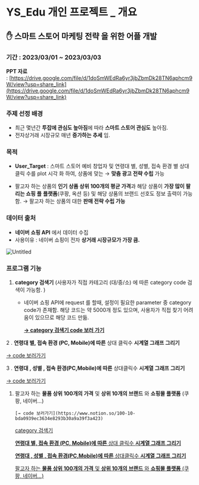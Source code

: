 # YS_Edu 개인 프로젝트 _ 개요

## ✋ 스마트 스토어 마케팅 전략 을 위한 어플 개발

### 기간 : 2023/03/01 ~ 2023/03/03

**PPT 자료** : [https://drive.google.com/file/d/1doSmWEdRa6yr3jbZbmDk28TN6aphcm9W/view?usp=share_link](https://drive.google.com/file/d/1doSmWEdRa6yr3jbZbmDk28TN6aphcm9W/view?usp=share_link)

### 주제 선정 배경

- 최근 몇년간 **투잡에 관심도 높아짐**에 따라 **스마트 스토어 관심도** 높아짐.
- 전자상거래 시장규모 매년 **증가하는 추세** 임.

### 목적

- **User_Target** : 스마트 스토어 예비 창업자 및 연령대 별, 성별, 접속 환경 별 상대 클릭 수를 plot 시각 화 하여, 상품에 맞는
    → **맞춤 광고 전략 수립** 가능
      
- 팔고자 하는 상품의 **인기 상품 상위 100개의 평균 가격**과 해당 상품이 **가장 많이 팔리는 쇼핑 플**
  **플랫폼**(쿠팡, 옥션 등) 및 해당 상품의 브랜드 선호도 정보 출력이 가능함.
    → 팔고자 하는 상품의 대한 **판매 전략 수립 가능**

### 데이터 출처

- **네이버 쇼핑 API** 에서 데이터 수집
- 사용이유 : 네이버 쇼핑이 전자 **상거래 시장규모가 가장 큼.**

![Untitled](YS_Edu%20%E1%84%80%E1%85%A2%E1%84%8B%E1%85%B5%E1%86%AB%20%E1%84%91%E1%85%B3%E1%84%85%E1%85%A9%E1%84%8C%E1%85%A6%E1%86%A8%E1%84%90%E1%85%B3%20_%20%E1%84%80%E1%85%A2%E1%84%8B%E1%85%AD%20cd3883d855284550a5bf38b2e820aba4/Untitled.png)

### 프로그램 기능

1. **category 검색기** (사용자가 직접 카테고리 (대/중/소) 에 따른 category code 검색이 가능함. )
    - 네이버 쇼핑 API에 request 를 할때, 설정이 필요한 parameter 중 category code가 존재함. 해당 코드는 약 5000개 정도 있으며, 사용자가 직접 찾기 어려움이 있으므로 해당 코드 만듦.
    
      [**→ category 검색기 code 보러 가기**](https://www.notion.so/category-8b40db04f54346c383325547ca33fda6)
    

 2 . **연령대 별, 접속 환경 (PC, Mobile)에 따른** 상대 클릭수 **시계열 그래프 그리기**

   [→ code 보러가기](https://www.notion.so/PC-Mobile-3ece076370094add973487eafe8ffd8d)

 3 . **연령대 , 성별 , 접속 환경(PC,Mobile)에 따른** 상대클릭수 **시계열 그래프 그리기**

   [→ code 보러가기](https://www.notion.so/PC-Mobile-fcd561f31b80424ebf144abae016b495)

1. 팔고자 하는 **물품 상위 100개의 가격** 및 **상위 10개의 브랜드** 와 **쇼핑몰 플랫폼** (쿠팡, 네이버...)
    
       [→ code 보러가기](https://www.notion.so/100-10-bda0939ec3634e8293b30a9a39f3a423)
    
    [category 검색기](https://www.notion.so/category-8b40db04f54346c383325547ca33fda6)
    
    [**연령대 별, 접속 환경 (PC, Mobile)에 따른** 상대 클릭수 **시계열 그래프 그리기**](https://www.notion.so/PC-Mobile-3ece076370094add973487eafe8ffd8d)
    
    [**연령대 , 성별 , 접속 환경(PC,Mobile)에 따른** 상대클릭수 **시계열 그래프 그리기**](https://www.notion.so/PC-Mobile-fcd561f31b80424ebf144abae016b495)
    
    [팔고자 하는 **물품 상위 100개의 가격** 및 **상위 10개의 브랜드** 와 **쇼핑몰 플랫폼** (쿠팡, 네이버...)](https://www.notion.so/100-10-bda0939ec3634e8293b30a9a39f3a423)